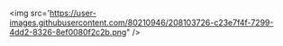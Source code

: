 <img src='https://user-images.githubusercontent.com/80210946/208103726-c23e7f4f-7299-4dd2-8326-8ef0080f2c2b.png" />
